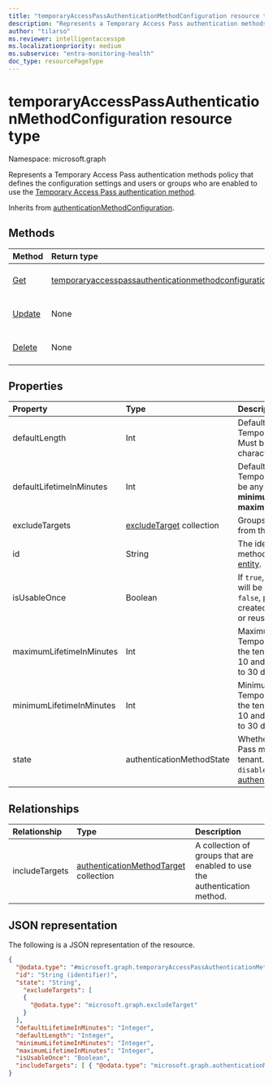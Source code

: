 ```yaml
---
title: "temporaryAccessPassAuthenticationMethodConfiguration resource type"
description: "Represents a Temporary Access Pass authentication methods policy that defines the configuration settings and users or groups who are enabled to use the authentication method."
author: "tilarso"
ms.reviewer: intelligentaccesspm
ms.localizationpriority: medium
ms.subservice: "entra-monitoring-health"
doc_type: resourcePageType
---
```


# temporaryAccessPassAuthenticationMethodConfiguration resource type
Namespace: microsoft.graph

Represents a Temporary Access Pass authentication methods policy that defines the configuration settings and users or groups who are enabled to use the [Temporary Access Pass authentication method](temporaryaccesspassauthenticationmethod.md).

Inherits from [authenticationMethodConfiguration](../resources/authenticationmethodconfiguration.md).

## Methods
|Method|Return type|Description|
|:---|:---|:---|
|[Get](../api/temporaryaccesspassauthenticationmethodconfiguration-get.md)|[temporaryaccesspassauthenticationmethodconfiguration](../resources/temporaryaccesspassauthenticationmethodconfiguration.md)|Read the properties and relationships of a **temporaryAccessPassAuthenticationMethodConfiguration** object.|
|[Update](../api/temporaryaccesspassauthenticationmethodconfiguration-update.md)|None|Update the properties of a **temporaryAccessPassAuthenticationMethodConfiguration** object.|
|[Delete](../api/temporaryaccesspassauthenticationmethodconfiguration-delete.md)|None|Reverts the **temporaryAccessPassAuthenticationMethodConfiguration** object to its default configuration.|

## Properties
|Property|Type|Description|
|:---|:---|:---|
|defaultLength|Int|Default length in characters of a Temporary Access Pass object. Must be between 8 and 48 characters.|
|defaultLifetimeInMinutes|Int|Default lifetime in minutes for a Temporary Access Pass. Value can be any integer between the **minimumLifetimeInMinutes** and **maximumLifetimeInMinutes**.|
|excludeTargets|[excludeTarget](../resources/excludetarget.md) collection|Groups of users that are excluded from the policy.|
|id|String|The identifier of the authentication method policy. Inherited from [entity](entity.md).|
|isUsableOnce|Boolean	|If `true`, all the passes in the tenant will be restricted to one-time use. If `false`, passes in the tenant can be created to be either one-time use or reusable.|
|maximumLifetimeInMinutes|Int|Maximum lifetime in minutes for any Temporary Access Pass created in the tenant. Value can be between 10 and 43200 minutes (equivalent to 30 days).|
|minimumLifetimeInMinutes|Int|Minimum lifetime in minutes for any Temporary Access Pass created in the tenant. Value can be between 10 and 43200 minutes (equivalent to 30 days).|
|state|authenticationMethodState|Whether the Temporary Access Pass method is enabled in the tenant. Possible values are: `enabled`, `disabled`. Inherited from [authenticationMethodConfiguration](authenticationmethodconfiguration.md). |

## Relationships
|Relationship|Type|Description|
|:---|:---|:---|
|includeTargets|[authenticationMethodTarget](../resources/authenticationmethodtarget.md) collection|A collection of groups that are enabled to use the authentication method.|

## JSON representation
The following is a JSON representation of the resource.
<!-- {
  "blockType": "resource",
  "keyProperty": "id",
  "@odata.type": "microsoft.graph.temporaryAccessPassAuthenticationMethodConfiguration",
  "baseType": "microsoft.graph.authenticationMethodConfiguration",
  "openType": false
}
-->
``` json
{
  "@odata.type": "#microsoft.graph.temporaryAccessPassAuthenticationMethodConfiguration",
  "id": "String (identifier)",
  "state": "String",
    "excludeTargets": [
    {
      "@odata.type": "microsoft.graph.excludeTarget"
    }
  ],
  "defaultLifetimeInMinutes": "Integer",
  "defaultLength": "Integer",
  "minimumLifetimeInMinutes": "Integer",
  "maximumLifetimeInMinutes": "Integer",
  "isUsableOnce": "Boolean",
  "includeTargets": [ { "@odata.type": "microsoft.graph.authenticationMethodTarget" } ]
}
```
